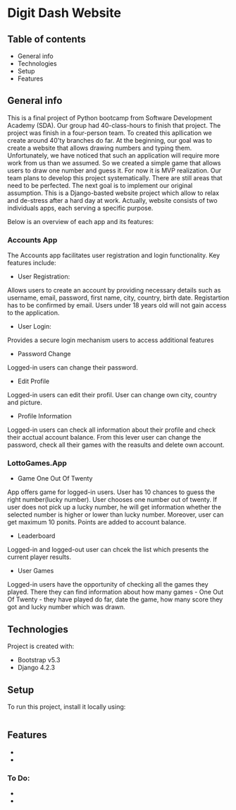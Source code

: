 # Digit Dash Website

## Table of contents
* General info
* Technologies
* Setup
* Features

## General info

This is a final project of Python bootcamp from Software Development Academy (SDA). Our group had 40-class-hours to finish that project. The project was finish in a four-person team. To created this apllication we create around 40'ty branches do far.
At the beginning, our goal was to create a website that allows drawing numbers and typing them. Unfortunately, we have noticed that such an application will require more work from us than we assumed. So we created a simple game that allows users to draw one number and guess it. 
For now it is MVP realization. Our team plans to develop this project systematically. There are still areas that need to be perfected. The next goal is to implement our original assumption. This is a Django-basted website project which allow to relax and de-stress after a hard day at work. Actually, website consists of two individuals apps, each serving a specific purpose. 

Below is an overview of each app and its features:

### Accounts App

The Accounts app facilitates user registration and login functionality. Key features include:

* User Registration: 

Allows users to create an account by providing necessary details such as username, email, password, first name, city, country, birth date. Registartion has to be confirmed by email. Users under 18 years old will not gain access to the application.

* User Login:

Provides a secure login mechanism users to access additional features

* Password Change

Logged-in users can change their password.

* Edit Profile

Logged-in users can edit their profil. User can change own city, country and picture.


* Profile Information

Logged-in users can check all information about their profile and check their acctual account balance. From this lever user can change the password, check all their games with the reasults and delete own account.

### LottoGames.App
		
* Game One Out Of Twenty

App offers game for logged-in users. User has 10 chances to guess the right number(lucky number). User chooses one number out of twenty. If user does not pick up a lucky number, he will get information whether the selected number is higher or lower than lucky number. Moreover, user can get maximum 10 ponits. Points are added to account balance.

* Leaderboard

Logged-in and logged-out user can chcek the list which presents the current player results.

* User Games

Logged-in users have the opportunity of checking all the games they played. There they can find information about how many games - One Out Of Twenty - they have played do far, date the game, how many score they got and lucky number which was drawn.

## Technologies

Project is created with:
* Bootstrap v5.3
* Django 4.2.3

## Setup

To run this project, install it locally using:

```

```

## Features

* 
* 

### To Do:
* 
* 
